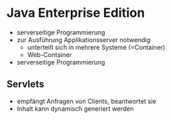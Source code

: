 #  Java Enterprise Edition

- serverseitige Programmierung
- zur Ausführung Applikationsserver notwendig
  - unterteilt sich in mehrere Systeme (=Container)
  - Web-Container
- serverseitige Programmierung

## Servlets
- empfängt Anfragen von Clients, beantwortet sie
- Inhalt kann dynamisch generiert werden

